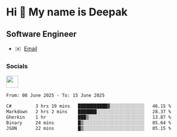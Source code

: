 Hi 👋 My name is Deepak
=======================

Software Engineer
-----------------
* ✉️  [Email](mailto:kumar.neu19@gmail.com)


### Socials

<p align="left"><a href="https://www.linkedin.com/in/deepak94kumar" target="_blank" rel="noreferrer"><img src="https://raw.githubusercontent.com/danielcranney/readme-generator/main/public/icons/socials/linkedin.svg" width="32" height="32" /></a></p>

<!--START_SECTION:waka-->

```txt
From: 08 June 2025 - To: 15 June 2025

C#         3 hrs 19 mins   ███████████▓░░░░░░░░░░░░░   46.15 %
Markdown   2 hrs 2 mins    ███████░░░░░░░░░░░░░░░░░░   28.37 %
Gherkin    1 hr            ███▒░░░░░░░░░░░░░░░░░░░░░   13.87 %
Binary     24 mins         █▒░░░░░░░░░░░░░░░░░░░░░░░   05.64 %
JSON       22 mins         █▒░░░░░░░░░░░░░░░░░░░░░░░   05.15 %
```

<!--END_SECTION:waka-->
